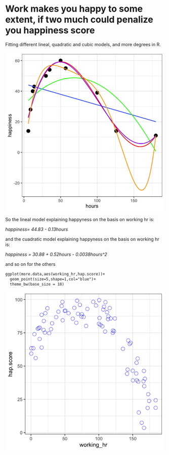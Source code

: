 # Work makes you happy to some extent, if two much could penalize you happiness score

Fitting different lineal, quadratic and cubic models, and more degrees in R.

<p class="aligncenter">
    <img src="different models.png" alt="centered image" />
</p>

So the lineal model explaining happyness on the basis on working hr is:

*happiness= 44.83 - 0.13hours*

and the cuadratic model explaining happyness on the basis on working hr is:

*happiness = 30.88 + 0.52hours - 0.0038hours^2*

and so on for the others

```
ggplot(more.data,aes(working_hr,hap.score))+
  geom_point(size=5,shape=1,col="blue")+
  theme_bw(base_size = 18)
```
<p class="aligncenter">
    <img src="new figure.png" alt="centered image" />
</p>
